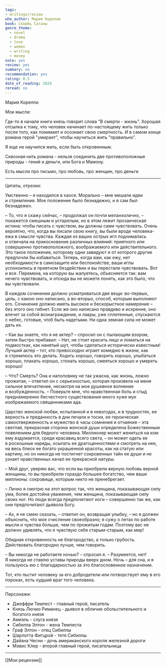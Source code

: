 ```yaml
---
tags: 
- writings/review
who_author: Мария Корелли
book: Скорбь Сатаны
genre_theme:
  - novel
  - drama
  - love
  - women
  - writing
  - money
note: yes
review: yes
summary: no
recommendation: yes
rating: 8.5
date_of_reading: 2024
reread: no
---
```

Мария Корелли

Мои мысли:

Где-то в начале книги князь говорит слова "В смерти - жизнь". Хорошая отсылка к тому, что человек начинает по-настоящему жить только после того, как понимает и осознает свою смертность. И в самом конце романа герой "умирает", чтобы научиться жить "правильно". 

Я еще не научился жить, если быть откровенным. 

Сквозная нить романа - нельзя соединить две противоположные природы - гений и деньги, или Бога и Мамону. 

Есть мысли про письмо, про любовь, про женщин, про деньги

---
Цитаты, отрезки:

Умственно – я находился в хаосе. Морально – мне мешали идеи и стремления. Мое положение было безнадежно, и я сам был безнадежен.

– То, что я скажу сейчас, – продолжал он почти меланхолично, – покажется смешным и устарелым, но в этом лежит прозаическая истина: чтобы писать с чувством, вы должны сами чувствовать. Очень вероятно, что, когда вы писали свою книгу, вы были вроде человека-ежа в смысле чувства. Каждая из ваших острых игл поднималась и отвечала на прикосновение различных влияний: приятного или совершенно противоположного, воображаемого или действительного. Это такое положение, которому одни завидуют и от которого другие предпочли бы избавиться. Теперь, когда вам, как ежу, нет необходимости в самозащите или беспокойстве, ваши иглы успокоились в приятном бездействии и вы перестали чувствовать. Вот и все. Перемена, на которую вы жалуетесь, объясняется так: вам нечего чувствовать, и отсюда вы не можете понять, как это было, что вы чувствовали.

В каждом сочинении должно усматриваться две вещи: во-первых, цель, с какою оно написано, а во-вторых, способ, которым выполняют его. Сочинение должно иметь высокое и бескорыстное намерение – без этого оно гибнет. Если же оно написано правдиво и искренне, оно влечет за собой вознаграждение, и лавры, уже сплетенные, спускаются с небес, готовые, чтоб быть надетыми. Ни одна земная сила не может дать их.

– Как вы знаете, что я не актер? – спросил он с пылающим взором, затем быстро прибавил: – Нет, не стоит красить лицо и ломаться на подмостках, как нанятый шут, чтобы сделаться исторически известным! Лучший актер – тот, кто превосходно играет комедию в жизни, как я стремлюсь это делать. Ходить хорошо, говорить хорошо, улыбаться хорошо, плакать хорошо, стонать хорошо, смеяться хорошо и умереть хорошо!

– Что? Смерть? Она и наполовину не так ужасна, как жизнь, ложно прожитая, – ответил он с серьезностью, которая произвела на меня сильное впечатление, несмотря на мое душевное волнение и возбужденность. – Поверьте мне, что нравственная боль и стыд преднамеренно бесчестного существования много хуже мук изображаемого священниками ада.

Царство женской любви, испытанной и в невзгодах, и в трудностях, ее верность и преданность в дни печали и тоски, ее героическая самоотверженность и мужество в часы сомнения и отчаяния – эта светлая, прекрасная сторона женской души определена Божественным повелением для бедного человека. Миллионер может жениться на ком ему вздумается, среди красавиц всего света, – он может одеть ее в роскошные наряды, осыпать ее драгоценностями и смотреть на нее, на весь блеск ее богато украшенной красоты, как на статую или картину, но он никогда не постигнет сокровенных тайн ее души и не узнает нравственных начал ее прекрасной натуры. 

– Мой друг, уверяю вас, что если вы приобрели верную любовь верной женщины, то вы приобрели гораздо большее богатство, чем ваши миллионы: сокровище, которым никто не пренебрегает.

– Лично я смотрю на этот вопрос так, что женщина, показывающая силу ума, более достойна уважения, чем женщина, показывающая силу своих ног. Но люди всегда предпочитают ноги – совершенно так же, как они предпочитают дьявола Богу.

– Ах, я не смею сказать, – ответил он, возвращая улыбку, – но я должен объяснить, что мое счисление своеобразно; я сужу о летах по работе мысли и чувства больше, чем по прожитым годам. Поэтому вас не должно удивлять, что я чувствую себя старым-старым, как мир!

Обидная откровенность не благородство, а только грубость. Действовать благородно лучше, чем говорить.

– Вы никогда не работаете ночью? – спросил я.
– Разумеется, нет! Я никогда не ставлю уставы природы вверх дном. Ночь – для сна, и я пользуюсь ею с благодарностью за это благословенное назначение.

Тот, кто льстит человеку за его добродетели или потворствует ему в его пороках, есть худший враг того человека.



---
Персонажи:
- Джеффри Темпест - главный герой, писатель
- Князь Лючио Риманец - дьявол в обличие обольстительного и богатого князя
- Амиэль - слуга князя
- Сибилла Элтон - жена Темпеста
- Граф Элтон - отец Сибиллы
- Шарлотта Фитцрой - тетя Сибиллы
- Дайана Чесни - дочь американского короля железной дороги
- Мэвис Клер - второй главный герой, писательница







---
[[Мои рецензии]]